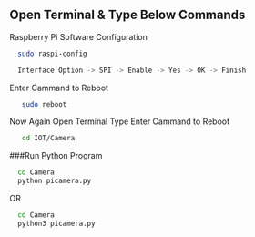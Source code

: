 ## Open Terminal & Type Below Commands

Raspberry Pi Software Configuration
```bash
  sudo raspi-config
```
```bash
  Interface Option -> SPI -> Enable -> Yes -> OK -> Finish
```
Enter Cammand to Reboot
```bash
   sudo reboot
```
Now Again Open Terminal Type 
Enter Cammand to Reboot
```bash
   cd IOT/Camera
```

###Run Python Program
```bash
  cd Camera 
  python picamera.py
```
OR
```bash
  cd Camera
  python3 picamera.py
```

